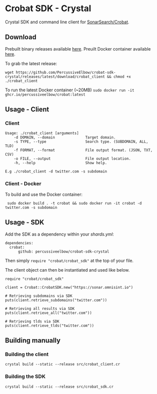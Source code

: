 # Crobat SDK - Crystal

Crystal SDK and command line client for [SonarSearch/Crobat](https://github.com/Cgboal/SonarSearch).

## Download
Prebuilt binary releases available [here](https://github.com/PercussiveElbow/crobat-sdk-crystal/releases).
Preuilt Docker container available [here](https://github.com/users/PercussiveElbow/packages/container/package/crobat).

To grab the latest release:

```wget https://github.com/PercussiveElbow/crobat-sdk-crystal/releases/latest/download/crobat_client && chmod +x ./crobat_client```

To run the latest Docker container (~20MB)
```sudo docker run -it ghcr.io/percussiveelbow/crobat:latest```


## Usage - Client

### Client

```
Usage: ./crobat_client [arguments]
    -d DOMAIN, --domain              Target domain.
    -s TYPE, --type                  Search type. (SUBDOMAIN, ALL, TLD)
    -f FORMAT, --format              File output format. (JSON, TXT, CSV)
    -o FILE, --output                File output location.
    -h, --help                       Show help.

E.g ./crobat_client -d twitter.com -s subdomain
```

### Client - Docker
To build and use the Docker container:
```
 sudo docker build . -t crobat && sudo docker run -it crobat -d twitter.com -s subdomain
```

## Usage - SDK
Add the SDK as a dependency within your _shards.yml_:
```
dependencies:
  crobat:
      github: percussiveelbow/crobat-sdk-crystal
```
Then simply  `require "crobat/crobat_sdk"` at the top of your file.

The client object can then be instantiated and used like below. 
```
require "crobat/crobat_sdk"

client = Crobat::CrobatSDK.new("https://sonar.omnisint.io")

# Retrieving subdomains via SDK
puts(client.retrieve_subdomains("twitter.com"))

# Retrieving all results via SDK
puts(client.retrieve_all("twitter.com"))

# Retrieving tlds via SDK
puts(client.retrieve_tlds("twitter.com"))
```

## Building manually
### Building the client
```
crystal build --static --release src/crobat_client.cr
```

### Building the SDK
```
crystal build --static --release src/crobat_sdk.cr
```

